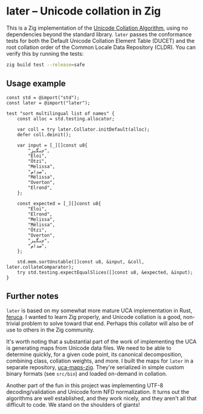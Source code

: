# later – Unicode collation in Zig

This is a Zig implementation of the
[Unicode Collation Algorithm](https://www.unicode.org/reports/tr10/), using no
dependencies beyond the standard library. `later` passes the conformance tests
for both the Default Unicode Collation Element Table (DUCET) and the root
collation order of the Common Locale Data Repository (CLDR). You can verify this
by running the tests:

```sh
zig build test --release=safe
```

## Usage example

```zig
const std = @import("std");
const later = @import("later");

test "sort multilingual list of names" {
    const alloc = std.testing.allocator;

    var coll = try later.Collator.initDefault(alloc);
    defer coll.deinit();

    var input = [_][]const u8{
        "چنگیز",
        "Éloi",
        "Ötzi",
        "Melissa",
        "صدام",
        "Mélissa",
        "Overton",
        "Elrond",
    };

    const expected = [_][]const u8{
        "Éloi",
        "Elrond",
        "Melissa",
        "Mélissa",
        "Ötzi",
        "Overton",
        "چنگیز",
        "صدام",
    };

    std.mem.sortUnstable([]const u8, &input, &coll, later.collateComparator);
    try std.testing.expectEqualSlices([]const u8, &expected, &input);
}
```

## Further notes

`later` is based on my somewhat more mature UCA implementation in Rust,
[feruca](https://github.com/theodore-s-beers/feruca). I wanted to learn Zig
properly, and Unicode collation is a good, non-trivial problem to solve toward
that end. Perhaps this collator will also be of use to others in the Zig
community.

It's worth noting that a substantial part of the work of implementing the UCA is
generating maps from Unicode data files. We need to be able to determine
quickly, for a given code point, its canonical decomposition, combining class,
collation weights, and more. I built the maps for `later` in a separate
repository, [uca-maps-zig](https://github.com/theodore-s-beers/uca-maps-zig).
They're serialized in simple custom binary formats (see `src/bin`) and loaded
on-demand in collation.

Another part of the fun in this project was implementing UTF-8
decoding/validation and Unicode form NFD normalization. It turns out the
algorithms are well established, and they work nicely, and they aren't all that
difficult to code. We stand on the shoulders of giants!
